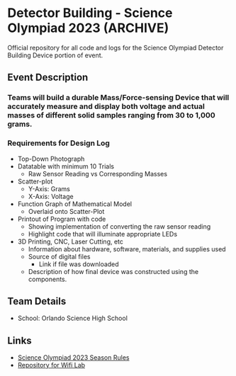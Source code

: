 
# Detector Building - Science Olympiad 2023 (ARCHIVE) 

Official repository for all code and logs for the Science Olympiad Detector Building Device portion of event. 

## Event Description 
### Teams will build a durable Mass/Force-sensing Device that will accurately measure and display both voltage and actual masses of different solid samples ranging from 30 to 1,000 grams.


### Requirements for Design Log
- Top-Down Photograph 
- Datatable with minimum 10 Trials 
    - Raw Sensor Reading vs Corresponding Masses 
- Scatter-plot  
    - Y-Axis: Grams 
    - X-Axis: Voltage 
- Function Graph of Mathematical Model 
     - Overlaid onto Scatter-Plot 
- Printout of Program with code 
    - Showing implementation of converting the raw sensor reading 
    - Highlight code that will illuminate appropriate LEDs
- 3D Printing, CNC, Laser Cutting, etc
    - Information  about hardware, software, materials, and supplies used 
    - Source of digital files 
        - Link if file was downloaded 
    - Description of how final device was constructed using the components. 



## Team Details
 - School: Orlando Science High School  


## Links

 - [Science Olympiad 2023 Season Rules](https://www.soinc.org/sites/default/files/2022-09/Science_Olympiad_Div_C_2023_Rules_Manual_Web.pdf)
 - [Repository for Wifi Lab](https://github.com/BlueMoon73/SciolyWifiLab2023/)
